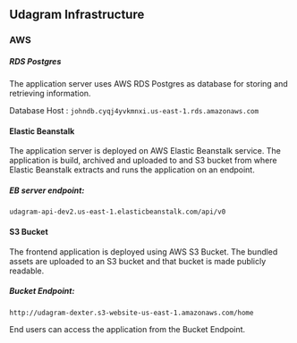 ## Udagram Infrastructure

### AWS
##### RDS Postgres
The application server uses AWS RDS Postgres as database for storing and retrieving information.

Database Host : `johndb.cyqj4yvkmnxi.us-east-1.rds.amazonaws.com`

#### Elastic Beanstalk
The application server is deployed on AWS Elastic Beanstalk service. The application is build, archived and uploaded to and S3 bucket from where Elastic Beanstalk extracts and runs the application on an endpoint.

##### EB server endpoint:
 `udagram-api-dev2.us-east-1.elasticbeanstalk.com/api/v0`

#### S3 Bucket
The frontend application is deployed using AWS S3 Bucket. The bundled assets are uploaded to an S3 bucket and that bucket is made publicly readable.

##### Bucket Endpoint: 
`http://udagram-dexter.s3-website-us-east-1.amazonaws.com/home`

End users can access the application from the Bucket Endpoint.